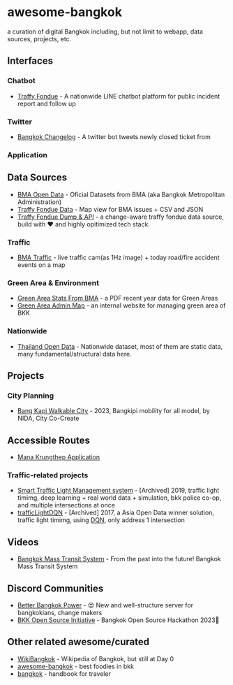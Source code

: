 # awesome-bangkok
a curation of digital Bangkok including, but not limit to webapp, data sources, projects, etc. 

## Interfaces
### Chatbot
- [Traffy Fondue](https://www.traffy.in.th/) - A nationwide LINE chatbot platform for public incident report and follow up

### Twitter
- [Bangkok Changelog](https://twitter.com/bkkchangelog) - A twitter bot tweets newly closed ticket from 

### Application

## Data Sources

- [BMA Open Data](https://data.bangkok.go.th) - Oficial Datasets from BMA (aka Bangkok Metropolitan Administration)
- [Traffy Fondue Data](https://share.traffy.in.th/teamchadchart) - Map view for BMA issues + CSV and JSON 
- [Traffy Fondue Dump & API](https://github.com/creatorsgarten/bkkchangelog) - a change-aware traffy fondue data source, build with ❤️ and highly opitimized tech stack.

### Traffic
- [BMA Traffic](http://www.bmatraffic.com/index.aspx) - live traffic cam(as 1Hz image) + today road/fire accident events on a map

### Green Area & Environment
- [Green Area Stats From BMA](https://webportal.bangkok.go.th/environmentbma/page/sub/18906/%E0%B8%AA%E0%B8%96%E0%B8%B4%E0%B8%95%E0%B8%B4%E0%B8%81%E0%B8%B2%E0%B8%A3%E0%B9%83%E0%B8%AB%E0%B8%B1%E0%B8%9A%E0%B8%A3%E0%B8%B4%E0%B8%81%E0%B8%B2%E0%B8%A3) - a PDF recent year data for Green Areas
- [Green Area Admin Map](http://203.155.220.118/green-parks-admin/) - an internal website for managing green area of BKK

### Nationwide
- [Thailand Open Data](https://data.go.th/) - Nationwide dataset, most of them are static data, many fundamental/structural data here. 

## Projects

### City Planning 
- [Bang Kapi Walkable City](https://drive.google.com/file/d/1UQjcnili9zaHorY1kZ6x4iO06wP_aFSZ/view) - 2023, Bangkipi mobility for all model, by NIDA, City Co-Create 

## Accessible Routes
- [Mana Krungthep Application](https://apps.apple.com/th/app/mana-krungthep/id1510767765)

### Traffic-related projects
- [Smart Traffic Light Management system](https://github.com/wasdee/Smart-Traffic-Light-Management) - [Archived] 2019, traffic light timimg, deep learning + real world data + simulation, bkk police co-op, and multiple intersections at once
- [trafficLightDQN](https://github.com/wasdee/trafficLightDQN) - [Archived] 2017, a Asia Open Data winner solution, traffic light timimg, using [DQN](https://medium.com/kosate/dqn-deep-learning-%E0%B8%AA%E0%B8%B2%E0%B8%A1%E0%B8%B2%E0%B8%A3%E0%B8%96%E0%B9%80%E0%B8%A5%E0%B9%88%E0%B8%99%E0%B9%80%E0%B8%81%E0%B8%A1-atari-%E0%B9%80%E0%B8%AD%E0%B8%B2%E0%B8%8A%E0%B8%99%E0%B8%B0%E0%B8%A1%E0%B8%99%E0%B8%B8%E0%B8%A9%E0%B8%A2%E0%B9%8C-29-%E0%B9%80%E0%B8%81%E0%B8%A1-%E0%B9%82%E0%B8%94%E0%B8%A2%E0%B9%83%E0%B8%8A%E0%B9%89-model-%E0%B9%80%E0%B8%AB%E0%B8%A1%E0%B8%B7%E0%B8%AD%E0%B8%99%E0%B9%80%E0%B8%94%E0%B8%B4%E0%B8%A1%E0%B9%84%E0%B8%94%E0%B9%89%E0%B8%AD%E0%B8%A2%E0%B9%88%E0%B8%B2%E0%B8%87%E0%B9%84%E0%B8%A3-part-87477c33af96), only address 1 intersection


## Videos
- [Bangkok Mass Transit System](https://www.youtube.com/watch?v=i3sFfqq3N4Q) - From the past into the future! Bangkok Mass Transit System

## Discord Communities
- [Better Bangkok Power](https://discord.gg/HCfQcjwT) - 😍 New and well-structure server for bangkokians, change makers
- [BKK Open Source Initiative](https://discord.gg/s4jaTxgw) - Bangkok Open Source Hackathon 2023💫

## Other related awesome/curated
- [WikiBangkok](https://bangkok.source.in.th) - Wikipedia of Bangkok, but still at Day 0
- [awesome-bangkok](https://github.com/jakshi/awesome-bangkok) - best foodies in bkk
- [bangkok](https://github.com/supatake/bangkok) - handbook for traveler
